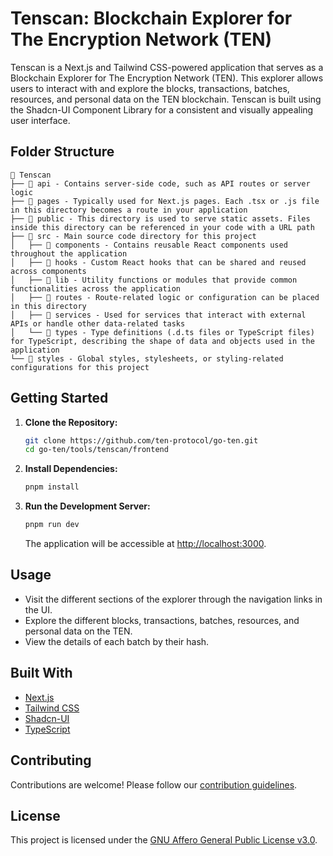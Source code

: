 # Tenscan: Blockchain Explorer for The Encryption Network (TEN)

Tenscan is a Next.js and Tailwind CSS-powered application that serves as a Blockchain Explorer for The Encryption Network (TEN). This explorer allows users to interact with and explore the blocks, transactions, batches, resources, and personal data on the TEN blockchain. Tenscan is built using the Shadcn-UI Component Library for a consistent and visually appealing user interface.

## Folder Structure

```
📁 Tenscan
├── 📁 api - Contains server-side code, such as API routes or server logic
├── 📁 pages - Typically used for Next.js pages. Each .tsx or .js file in this directory becomes a route in your application
├── 📁 public - This directory is used to serve static assets. Files inside this directory can be referenced in your code with a URL path
├── 📁 src - Main source code directory for this project
│   ├── 📁 components - Contains reusable React components used throughout the application
│   ├── 📁 hooks - Custom React hooks that can be shared and reused across components
│   ├── 📁 lib - Utility functions or modules that provide common functionalities across the application
│   ├── 📁 routes - Route-related logic or configuration can be placed in this directory
│   ├── 📁 services - Used for services that interact with external APIs or handle other data-related tasks
│   └── 📁 types - Type definitions (.d.ts files or TypeScript files) for TypeScript, describing the shape of data and objects used in the application
└── 📁 styles - Global styles, stylesheets, or styling-related configurations for this project
```

## Getting Started

1. **Clone the Repository:**
   ```bash
   git clone https://github.com/ten-protocol/go-ten.git
   cd go-ten/tools/tenscan/frontend
   ```

2. **Install Dependencies:**
   ```bash
   pnpm install
   ```

3. **Run the Development Server:**
   ```bash
   pnpm run dev
   ```

   The application will be accessible at [http://localhost:3000](http://localhost:3000).

## Usage

- Visit the different sections of the explorer through the navigation links in the UI.
- Explore the different blocks, transactions, batches, resources, and personal data on the TEN.
- View the details of each batch by their hash.

## Built With

- [Next.js](https://nextjs.org/)
- [Tailwind CSS](https://tailwindcss.com/)
- [Shadcn-UI](https://shadcn.com/)
- [TypeScript](https://www.typescriptlang.org/)


## Contributing

Contributions are welcome! Please follow our [contribution guidelines](/docs/_docs/community/contributions.md).

## License

This project is licensed under the [GNU Affero General Public License v3.0](/LICENSE).